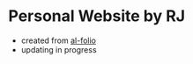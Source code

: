 # Personal Website by RJ
- created from [al-folio](https://github.com/alshedivat/al-folio)
- updating in progress